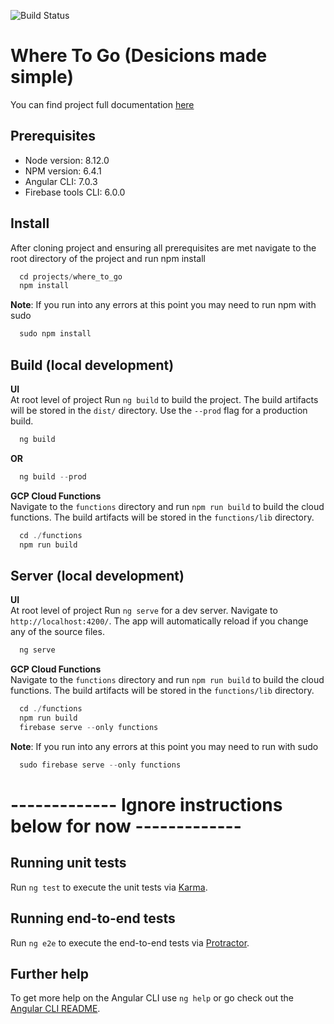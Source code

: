 ![Build Status](https://travis-ci.org/fhidal01/where-to-go.svg?branch=master)

# Where To Go (Desicions made simple)
You can find project full documentation [here](https://github.com/fhidal01/where-to-go/wiki)

## Prerequisites
* Node version: 8.12.0
* NPM version: 6.4.1
* Angular CLI: 7.0.3
* Firebase tools CLI: 6.0.0

## Install
After cloning project and ensuring all prerequisites are met navigate to the root directory of the project and run npm install

````js
  cd projects/where_to_go
  npm install
````
**Note**: If you run into any errors at this point you may need to run npm with sudo
````js
  sudo npm install
````

## Build (local development)

**UI**  
At root level of project Run `ng build` to build the project. The build artifacts will be stored in the `dist/` directory. Use the `--prod` flag for a production build.

````js
  ng build
````
**OR**
````js
  ng build --prod
````

**GCP Cloud Functions**  
Navigate to the `functions` directory and run `npm run build` to build the cloud functions. The build artifacts will be stored in the `functions/lib` directory.
````js
  cd ./functions
  npm run build
````

## Server (local development)

**UI**  
At root level of project Run `ng serve` for a dev server. Navigate to `http://localhost:4200/`. The app will automatically reload if you change any of the source files.
````js
  ng serve
````

**GCP Cloud Functions**  
Navigate to the `functions` directory and run `npm run build` to build the cloud functions. The build artifacts will be stored in the `functions/lib` directory.
````js
  cd ./functions
  npm run build
  firebase serve --only functions
````
**Note**: If you run into any errors at this point you may need to run with sudo
````js
  sudo firebase serve --only functions
````

# ------------- Ignore instructions below for now -------------

## Running unit tests

Run `ng test` to execute the unit tests via [Karma](https://karma-runner.github.io).

## Running end-to-end tests

Run `ng e2e` to execute the end-to-end tests via [Protractor](http://www.protractortest.org/).

## Further help

To get more help on the Angular CLI use `ng help` or go check out the [Angular CLI README](https://github.com/angular/angular-cli/blob/master/README.md).
